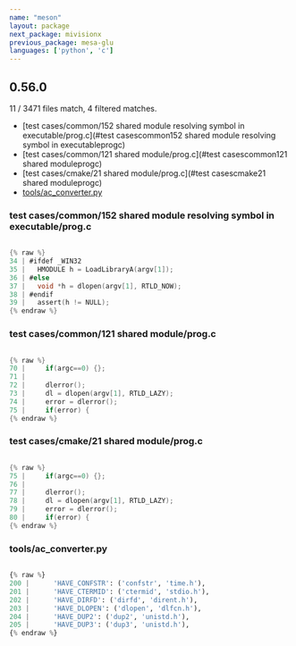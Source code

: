 ```yaml
---
name: "meson"
layout: package
next_package: mivisionx
previous_package: mesa-glu
languages: ['python', 'c']
---
```

## 0.56.0
11 / 3471 files match, 4 filtered matches.

 - [test cases/common/152 shared module resolving symbol in executable/prog.c](#test casescommon152 shared module resolving symbol in executableprogc)
 - [test cases/common/121 shared module/prog.c](#test casescommon121 shared moduleprogc)
 - [test cases/cmake/21 shared module/prog.c](#test casescmake21 shared moduleprogc)
 - [tools/ac_converter.py](#toolsac_converterpy)

### test cases/common/152 shared module resolving symbol in executable/prog.c

```c

{% raw %}
34 | #ifdef _WIN32
35 |   HMODULE h = LoadLibraryA(argv[1]);
36 | #else
37 |   void *h = dlopen(argv[1], RTLD_NOW);
38 | #endif
39 |   assert(h != NULL);
{% endraw %}

```
### test cases/common/121 shared module/prog.c

```c

{% raw %}
70 |     if(argc==0) {};
71 | 
72 |     dlerror();
73 |     dl = dlopen(argv[1], RTLD_LAZY);
74 |     error = dlerror();
75 |     if(error) {
{% endraw %}

```
### test cases/cmake/21 shared module/prog.c

```c

{% raw %}
75 |     if(argc==0) {};
76 | 
77 |     dlerror();
78 |     dl = dlopen(argv[1], RTLD_LAZY);
79 |     error = dlerror();
80 |     if(error) {
{% endraw %}

```
### tools/ac_converter.py

```python

{% raw %}
200 |      'HAVE_CONFSTR': ('confstr', 'time.h'),
201 |      'HAVE_CTERMID': ('ctermid', 'stdio.h'),
202 |      'HAVE_DIRFD': ('dirfd', 'dirent.h'),
203 |      'HAVE_DLOPEN': ('dlopen', 'dlfcn.h'),
204 |      'HAVE_DUP2': ('dup2', 'unistd.h'),
205 |      'HAVE_DUP3': ('dup3', 'unistd.h'),
{% endraw %}

```